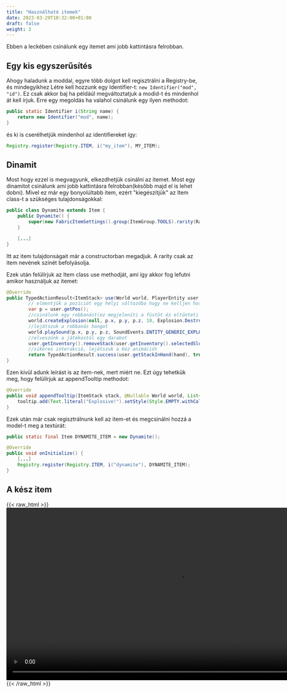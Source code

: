 ```yaml
---
title: "Használható itemek"
date: 2023-03-29T10:32:00+01:00
draft: false
weight: 3
---
```


Ebben a leckében csinálunk egy itemet ami jobb kattintásra felrobban.

## Egy kis egyszerűsítés
Ahogy haladunk a moddal, egyre több dolgot kell regisztrálni a Registry-be, és mindegyikhez Létre kell hozzunk egy Identifier-t: `new Identifier("mod", "id")`. 
Ez csak akkor baj ha példáúl megváltoztatjuk a modid-t és mindenhol át kell írjuk.
Erre egy megoldás ha valahol csinálunk egy ilyen methodot: 
```java
public static Identifier i(String name) {
    return new Identifier("mod", name);
}
```
és ki is cserélhetjük mindenhol az identifiereket így: 
```java
Registry.register(Registry.ITEM, i("my_item"), MY_ITEM);
```

## Dinamit
Most hogy ezzel is megvagyunk, elkezdhetjük csinálni az itemet. Most egy dinamitot csinálunk ami jobb kattintásra felrobban(később majd el is lehet dobni).
Mivel ez már egy bonyolúltabb item, ezért "kiegészítjük" az Item class-t a szükséges tulajdonságokkal:
```java
public class Dynamite extends Item {
    public Dynamite() {
        super(new FabricItemSettings().group(ItemGroup.TOOLS).rarity(Rarity.RARE).maxCount(16));
    }

    [...]
}
```
Itt az item tulajdonságait már a constructorban megadjuk. A rarity csak az item nevének színét befolyásolja.

Ezek után felülírjuk az Item class use methodját, ami így akkor fog lefutni amikor használjuk az itemet:
```java
@Override
public TypedActionResult<ItemStack> use(World world, PlayerEntity user, Hand hand) {
        // elmentjük a pozíciót egy helyi változóba hogy ne kelljen hosszan leírni
        var p = user.getPos();
        //csinálunk egy robbanást(ez megjeleníti a füstöt és eltűnteti a blockokat, de néma)
        world.createExplosion(null, p.x, p.y, p.z, 10, Explosion.DestructionType.BREAK);
        //lejátszuk a robbanás hangot
        world.playSound(p.x, p.y, p.z, SoundEvents.ENTITY_GENERIC_EXPLODE, SoundCategory.PLAYERS, 1.0f, 1.0f, true);
        //elveszünk a játékostól egy darabot
        user.getInventory().removeStack(user.getInventory().selectedSlot, 1);
        //sikeres interakció, lejátszuk a kéz animációt
        return TypedActionResult.success(user.getStackInHand(hand), true);
}
```

Ezen kívül adunk leírást is az item-nek, mert miért ne. Ezt úgy tehetkük meg, hogy felülírjuk az appendTooltip methodot:
```java
@Override
public void appendTooltip(ItemStack stack, @Nullable World world, List<Text> tooltip, TooltipContext context) {
    tooltip.add(Text.literal("Explosive!").setStyle(Style.EMPTY.withColor(0xff0000)));
}
```

Ezek után már csak regisztrálnunk kell az item-et és megcsinálni hozzá a model-t meg a textúrát:
```java
public static final Item DYNAMITE_ITEM = new Dynamite();

@Override
public void onInitialize() {
    [...]
    Registry.register(Registry.ITEM, i("dynamite"), DYNAMITE_ITEM);
}
```

## A kész item
{{< raw_html >}}
<video width="900" controls>
  <source src="/dynamite.mp4" type="video/mp4">
</video>
{{< /raw_html >}}

